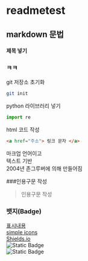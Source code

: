 # readmetest

## markdown 문법
#### 제목 넣기
### ㅋㅋ
git 저장소 초기화
```bash
git init
```
python 라이브러리 넣기
```py
import re
```

html 코드 작성
```html 
<a href="주소"> 링크 문자 </a>
```

마크업 언어이고  
텍스트 기반  
2004년 존그루버에 의해 만들어짐  

###인용구문 작성
> 인용구문 작성

### 뱃지(Badge)
[표시내용](url)  
[simple icons](http://simpleicons.org/)  
[Shields.io](https://shields.io/)  
![Static Badge](https://img.shields.io/badge/:badgeContent)  
<img alt="Static Badge" src="https://img.shields.io/badge/:build-passing-brightgreen">  